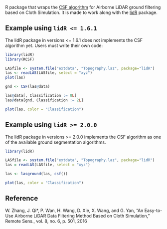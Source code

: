 R package that wraps the [CSF algorithm](https://github.com/jianboqi/CSF) for Airborne LiDAR ground filtering based on Cloth Simulation.
It is made to work along with the [lidR](https://github.com/Jean-Romain/lidR) package.

## Example using `lidR <= 1.6.1`

The lidR package in versions <= 1.6.1 does not implements the CSF algorithm yet. Users must write their
own code:


```r
library(lidR)
library(RCSF)

LASfile <- system.file("extdata", "Topography.laz", package="lidR")
las <- readLAS(LASfile, select = "xyz")
plot(las)

gnd <- CSF(las@data)

las@data[, Classification := 0L]
las@data[gnd, Classification := 2L]

plot(las, color = "Classification")
```

## Example using `lidR >= 2.0.0`

The lidR package in versions >= 2.0.0 implements the CSF algorithm as one of the available ground segmentation algorithms.

```r
library(lidR)

LASfile <- system.file("extdata", "Topography.laz", package="lidR")
las = readLAS(LASfile, select = "xyz")

las <- lasground(las, csf())

plot(las, color = "Classification")
```

## Reference

W. Zhang, J. Qi*, P. Wan, H. Wang, D. Xie, X. Wang, and G. Yan, “An Easy-to-Use Airborne LiDAR Data Filtering Method Based on Cloth Simulation,” Remote Sens., vol. 8, no. 6, p. 501, 2016
